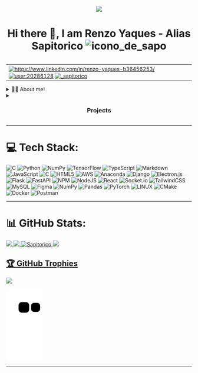 <div id="header" align="center">

![](https://user-images.githubusercontent.com/105575956/198360498-3e32cd6c-8c3f-4b38-be27-b696378140b6.gif)

<h1 class="page_title" align="center">Hi there 👋, I am Renzo Yaques - Alias Sapitorico <img
            src="https://encrypted-tbn0.gstatic.com/images?q=tbn:ANd9GcQMcS0K8idNvrOKgP5sH-_q4BKi3lkCyVSeag&usqp=CAU"
            alt="icono_de_sapo" style="width:20px;height:20px;"></h1>
</div>

<table align="right">
    <tr>
        <td>
            <a href="https://www.linkedin.com/in/renzo-yaques-b36456253/" target="blank"><img align="center"
                                                                                              src="https://raw.githubusercontent.com/rahuldkjain/github-profile-readme-generator/master/src/images/icons/Social/linked-in-alt.svg"
                                                                                              alt="https://www.linkedin.com/in/renzo-yaques-b36456253/"
                                                                                              height="20"
                                                                                              width="30"/></a>
            <a href="https://stackoverflow.com/users/20286128/sapitorico" target="blank"><img align="center"
                                                                                              src="https://raw.githubusercontent.com/rahuldkjain/github-profile-readme-generator/master/src/images/icons/Social/stack-overflow.svg"
                                                                                              alt="user:20286128"
                                                                                              height="20"
                                                                                              width="30"/></a>
            <a href="https://instagram.com/_sapitorico" target="blank"><img align="center"
                                                                            src="https://raw.githubusercontent.com/rahuldkjain/github-profile-readme-generator/master/src/images/icons/Social/instagram.svg"
                                                                            alt="_sapitorico" height="20"
                                                                            width="30"/></a>
        </td>
    </tr>
</table>

<details>
    <summary>👨‍💻 About me!</summary>

 ### ¡¡¡¡I'm a back-end developer and machine learning developer 🦾🤖🦿🖥️🧠👾!!!!
- 🔭 I am currently looking for work as a developer, and in the process of developing for my own projects.
- 📫 How to reach me **renzoyaques@gmail.com**
</details>

<details>
    <summary><h3 align="center">Projects</h3></summary>

[![Readme Card](https://github-readme-stats.vercel.app/api/pin/?username=Sapitorico&repo=holbertonschool-simple_shell)](https://github.com/Sapitorico/holbertonschool-simple_shell)

[![Readme Card](https://github-readme-stats.vercel.app/api/pin/?username=Sapitorico&repo=holbertonschool-printf)](https://github.com/Sapitorico/holbertonschool-printf)

</details>    

 ---

# 💻 Tech Stack:
![C](https://img.shields.io/badge/c-%2300599C.svg?style=for-the-badge&logo=c&logoColor=white)
![Python](https://img.shields.io/badge/python-3670A0?style=for-the-badge&logo=python&logoColor=ffdd54)
![NumPy](https://img.shields.io/badge/numpy-%23013243.svg?style=for-the-badge&logo=numpy&logoColor=white)
![TensorFlow](https://img.shields.io/badge/TensorFlow-%23FF6F00.svg?style=for-the-badge&logo=TensorFlow&logoColor=white)
![TypeScript](https://img.shields.io/badge/typescript-%23007ACC.svg?style=for-the-badge&logo=typescript&logoColor=white)
![Markdown](https://img.shields.io/badge/markdown-%23000000.svg?style=for-the-badge&logo=markdown&logoColor=white)
![JavaScript](https://img.shields.io/badge/javascript-%23323330.svg?style=for-the-badge&logo=javascript&logoColor=%23F7DF1E)
![C](https://img.shields.io/badge/c-%2300599C.svg?style=for-the-badge&logo=c&logoColor=white)
![HTML5](https://img.shields.io/badge/html5-%23E34F26.svg?style=for-the-badge&logo=html5&logoColor=white)
![AWS](https://img.shields.io/badge/AWS-%23FF9900.svg?style=for-the-badge&logo=amazon-aws&logoColor=white)
![Anaconda](https://img.shields.io/badge/Anaconda-%2344A833.svg?style=for-the-badge&logo=anaconda&logoColor=white)
![Django](https://img.shields.io/badge/django-%23092E20.svg?style=for-the-badge&logo=django&logoColor=white)
![Electron.js](https://img.shields.io/badge/Electron-191970?style=for-the-badge&logo=Electron&logoColor=white)
![Flask](https://img.shields.io/badge/flask-%23000.svg?style=for-the-badge&logo=flask&logoColor=white)
![FastAPI](https://img.shields.io/badge/FastAPI-005571?style=for-the-badge&logo=fastapi)
![NPM](https://img.shields.io/badge/NPM-%23000000.svg?style=for-the-badge&logo=npm&logoColor=white)
![NodeJS](https://img.shields.io/badge/node.js-6DA55F?style=for-the-badge&logo=node.js&logoColor=white)
![React](https://img.shields.io/badge/react-%2320232a.svg?style=for-the-badge&logo=react&logoColor=%2361DAFB)
![Socket.io](https://img.shields.io/badge/Socket.io-black?style=for-the-badge&logo=socket.io&badgeColor=010101)
![TailwindCSS](https://img.shields.io/badge/tailwindcss-%2338B2AC.svg?style=for-the-badge&logo=tailwind-css&logoColor=white)
![MySQL](https://img.shields.io/badge/mysql-%2300f.svg?style=for-the-badge&logo=mysql&logoColor=white) 
![Figma](https://img.shields.io/badge/figma-%23F24E1E.svg?style=for-the-badge&logo=figma&logoColor=white)
![NumPy](https://img.shields.io/badge/numpy-%23013243.svg?style=for-the-badge&logo=numpy&logoColor=white)
![Pandas](https://img.shields.io/badge/pandas-%23150458.svg?style=for-the-badge&logo=pandas&logoColor=white)
![PyTorch](https://img.shields.io/badge/PyTorch-%23EE4C2C.svg?style=for-the-badge&logo=PyTorch&logoColor=white)
![LINUX](https://img.shields.io/badge/Linux-FCC624?style=for-the-badge&logo=linux&logoColor=black)
![CMake](https://img.shields.io/badge/CMake-%23008FBA.svg?style=for-the-badge&logo=cmake&logoColor=white)
![Docker](https://img.shields.io/badge/docker-%230db7ed.svg?style=for-the-badge&logo=docker&logoColor=white)
![Postman](https://img.shields.io/badge/Postman-FF6C37?style=for-the-badge&logo=postman&logoColor=white)

---

# 📊 GitHub Stats:

  <a href="https://github.com/Sapitorico">

  <img height="180em" src="https://github-readme-stats.vercel.app/api?username=Sapitorico&show_icons=true&theme=radical&include_all_commits=true&count_private=true"/>
  <img height="180em" src="https://github-readme-stats.vercel.app/api/top-langs/?username=Sapitorico&layout=compact&langs_count=7&theme=radical"/>
      <img height="180em" src="https://github-readme-streak-stats.herokuapp.com/?user=Sapitorico&layout=compact&langs_count=7&theme=radical" alt="Sapitorico" />
      <img height="180em" src="https://github-profile-summary-cards.vercel.app/api/cards/profile-details?username=Sapitorico&layout=compact&langs_count=7&theme=radical" />

## 🏆 GitHub Trophies
![](https://github-profile-trophy.vercel.app/?username=Sapitorico&theme=radical&no-frame=false&no-bg=true&margin-w=4)

![Snake animation](https://raw.githubusercontent.com/Sapitorico/Sapitorico/b6e1c169d533bfe72640b2603eee6e3f9320241c/github-contribution-grid-snake.svg)
 

---

[instagram]: https://www.instagram.com/_sapitorico/
